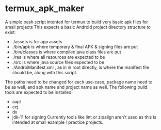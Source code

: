 # termux_apk_maker
A simple bash script intented for termux to build very basic apk files for small projects
This expects a basic Android project directory structure to exist:
- ./assets is for app assets
- ./bin/apk is where temporary & final APK & signing files are put
- ./bin/classes is where compiled java class files are put
- ./res is where all resources are expected to be
- ./src is where java source files expected to be
- ./AndroiManifest.xml , as in in root directly, is where the manifest file should be, along with this script.

The paths need to be changed for each use-case, package name need to be as well, and apk name and project name as well.
The following build tools are expected to be installed:
- aapt
- ecj
- dx
- jdk-11 for signing
Currently tools like lint or zipalign aren't used as this is intended at small example / practice projects.
